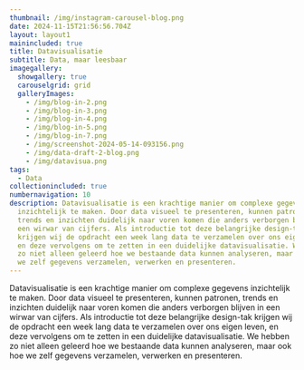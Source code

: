```yaml
---
thumbnail: /img/instagram-carousel-blog.png
date: 2024-11-15T21:56:56.704Z
layout: layout1
mainincluded: true
title: Datavisualisatie
subtitle: Data, maar leesbaar
imagegallery:
  showgallery: true
  carouselgrid: grid
  galleryImages:
    - /img/blog-in-2.png
    - /img/blog-in-3.png
    - /img/blog-in-4.png
    - /img/blog-in-5.png
    - /img/blog-in-7.png
    - /img/screenshot-2024-05-14-093156.png
    - /img/data-draft-2-blog.png
    - /img/datavisua.png
tags:
  - Data
collectionincluded: true
numbernavigation: 10
description: Datavisualisatie is een krachtige manier om complexe gegevens
  inzichtelijk te maken. Door data visueel te presenteren, kunnen patronen,
  trends en inzichten duidelijk naar voren komen die anders verborgen blijven in
  een wirwar van cijfers. Als introductie tot deze belangrijke design-tak
  krijgen wij de opdracht een week lang data te verzamelen over ons eigen leven,
  en deze vervolgens om te zetten in een duidelijke datavisualisatie. We hebben
  zo niet alleen geleerd hoe we bestaande data kunnen analyseren, maar ook hoe
  we zelf gegevens verzamelen, verwerken en presenteren.
---
```

Datavisualisatie is een krachtige manier om complexe gegevens inzichtelijk te maken. Door data visueel te presenteren, kunnen patronen, trends en inzichten duidelijk naar voren komen die anders verborgen blijven in een wirwar van cijfers. Als introductie tot deze belangrijke design-tak krijgen wij de opdracht een week lang data te verzamelen over ons eigen leven, en deze vervolgens om te zetten in een duidelijke datavisualisatie. We hebben zo niet alleen geleerd hoe we bestaande data kunnen analyseren, maar ook hoe we zelf gegevens verzamelen, verwerken en presenteren.
